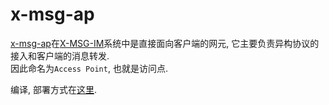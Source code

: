# x-msg-ap

[x-msg-ap](https://gitee.com/dev5/x-msg-ap)在[X-MSG-IM](http://www.dev5.cn/x_msg_im/start/)系统中是直接面向客户端的网元, 它主要负责异构协议的接入和客户端的消息转发. <br/>
因此命名为`Access Point`, 也就是访问点.

编译, 部署方式在[这里](http://www.dev5.cn/deploy/ne/x-msg-ap/compile/).
